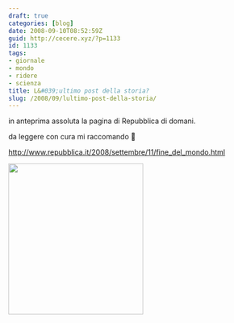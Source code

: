 ```yaml
---
draft: true
categories: [blog]
date: 2008-09-10T08:52:59Z
guid: http://cecere.xyz/?p=1133
id: 1133
tags:
- giornale
- mondo
- ridere
- scienza
title: L&#039;ultimo post della storia?
slug: /2008/09/lultimo-post-della-storia/
---
```


in anteprima assoluta la pagina di Repubblica di domani.
  
da leggere con cura mi raccomando 🙂

<a target="_blank" href="http://cecere.xyz/wp-content/uploads/sites/3/2008/09/repubblica_11_settembre_2008.png">http://www.repubblica.it/2008/settembre/11/fine_del_mondo.html</a>

<a target="_blank" href='http://cecere.xyz/wp-content/uploads/sites/3/2008/09/repubblica_11_settembre_2008.png'><img src="http://cecere.xyz/wp-content/uploads/sites/3/2008/09/repubblica_11_settembre_2008-267x300.png" alt="" title="repubblica_11_settembre_2008" width="267" height="300" class="alignnone size-medium wp-image-1134" /></a>